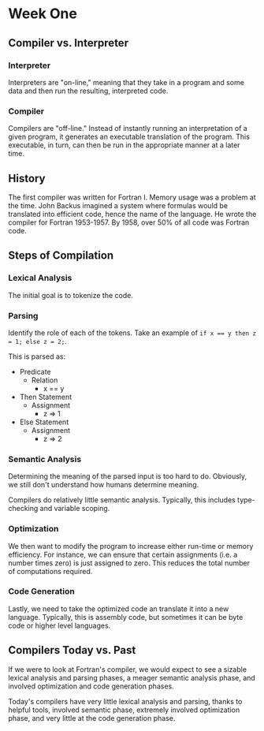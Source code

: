 # Week One

## Compiler vs. Interpreter

### Interpreter

Interpreters are "on-line," meaning that they take in a program and some data and then run the resulting, interpreted code.

### Compiler

Compilers are "off-line." Instead of instantly running an interpretation of a given program, it generates an executable translation of the program.
This executable, in turn, can then be run in the appropriate manner at a later time.

## History

The first compiler was written for Fortran I.
Memory usage was a problem at the time.
John Backus imagined a system where formulas would be translated into efficient code, hence the name of the language.
He wrote the compiler for Fortran 1953-1957.
By 1958, over 50% of all code was Fortran code.

## Steps of Compilation

### Lexical Analysis

The initial goal is to tokenize the code.

### Parsing

Identify the role of each of the tokens.
Take an example of `if x == y then z = 1; else z = 2;`.

This is parsed as:

* Predicate
  * Relation
    * x == y
* Then Statement
  * Assignment
    * z => 1
* Else Statement
  * Assignment
    * z => 2

### Semantic Analysis

Determining the meaning of the parsed input is too hard to do.
Obviously, we still don't understand how humans determine meaning.

Compilers do relatively little semantic analysis.
Typically, this includes type-checking and variable scoping.

### Optimization

We then want to modify the program to increase either run-time or memory efficiency.
For instance, we can ensure that certain assignments (i.e. a number times zero) is just assigned to zero.
This reduces the total number of computations required.

### Code Generation

Lastly, we need to take the optimized code an translate it into a new language.
Typically, this is assembly code, but sometimes it can be byte code or higher level languages.

## Compilers Today vs. Past

If we were to look at Fortran's compiler, we would expect to see a sizable lexical analysis and parsing phases, a meager semantic analysis phase, and involved optimization and code generation phases.

Today's compilers have very little lexical analysis and parsing, thanks to helpful tools, involved semantic phase, extremely involved optimization phase, and very little at the code generation phase.
